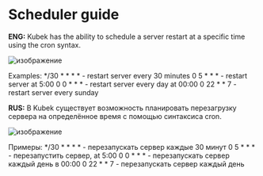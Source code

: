 # Scheduler guide

**ENG:**
Kubek has the ability to schedule a server restart at a specific time using the cron syntax.

![изображение](https://user-images.githubusercontent.com/37861929/228534877-559e757f-1278-4a41-8232-36c467733934.png)

Examples:
*/30 * * * * - restart server every 30 minutes
0 5 * * * - restart server at 5:00
0 0 * * * - restart server every day at 00:00
0 22 * * 7 - restart server every sunday

**RUS:**
В Kubek существует возможность планировать перезагрузку сервера на определённое время с помощью синтаксиса cron.

![изображение](https://user-images.githubusercontent.com/37861929/228534945-ee71c481-fb31-42bc-9dc6-f9ff170d57d2.png)

Примеры:
*/30 * * * * - перезапускать сервер каждые 30 минут
0 5 * * * - перезапустить сервер, at 5:00
0 0 * * * - перезапускать сервер каждый день в 00:00
0 22 * * 7 - перезапускать сервер каждый день
